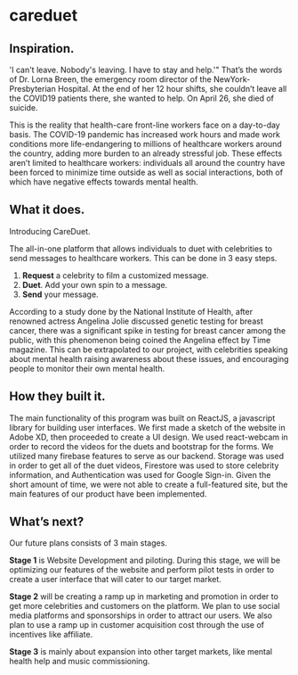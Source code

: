 # careduet
## Inspiration.
'I can't leave. Nobody's leaving. I have to stay and help.'" That’s the words of Dr. Lorna Breen, the emergency room director of the NewYork-Presbyterian Hospital. At the end of her 12 hour shifts, she couldn’t leave all the COVID19 patients there, she wanted to help. On April 26, she died of suicide.

This is the reality that health-care front-line workers face on a day-to-day basis. The COVID-19 pandemic has increased work hours and made work conditions more life-endangering to millions of healthcare workers around the country, adding more burden to an already stressful job. These effects aren’t limited to healthcare workers: individuals all around the country have been forced to minimize time outside as well as social interactions, both of which have negative effects towards mental health.

## What it does.
Introducing CareDuet.

The all-in-one platform that allows individuals to duet with celebrities to send messages to healthcare workers. This can be done in 3 easy steps. 
1. **Request** a celebrity to film a customized message.
2. **Duet**. Add your own spin to a message.
3. **Send** your message.
 
According to a study done by the National Institute of Health, after renowned actress Angelina Jolie discussed genetic testing for breast cancer, there was a significant spike in testing for breast cancer among the public, with this phenomenon being coined the Angelina effect by Time magazine. This can be extrapolated to our project, with celebrities speaking about mental health raising awareness about these issues, and encouraging people to monitor their own mental health.

## How they built it.
The main functionality of this program was built on ReactJS, a javascript library for building user interfaces. We first made a sketch of the website in Adobe XD, then proceeded to create a UI design. We used react-webcam in order to record the videos for the duets and bootstrap for the forms. We utilized many firebase features to serve as our backend. Storage was used in order to get all of the duet videos, Firestore was used to store celebrity information, and Authentication was used for Google Sign-in. Given the short amount of time, we were not able to create a full-featured site, but the main features of our product have been implemented.

## What’s next?

Our future plans consists of 3 main stages. 

**Stage 1** is Website Development and piloting. During this stage, we will be optimizing our features of the website and perform pilot tests in order to create a user interface that will cater to our target market. 

**Stage 2** will be creating a ramp up in marketing and promotion in order to get more celebrities and customers on the platform. We plan to use social media platforms and sponsorships in order to attract our users. We also plan to use a ramp up in customer acquisition cost through the use of incentives like affiliate.

**Stage 3** is mainly about expansion into other target markets, like mental health help and music commissioning.

